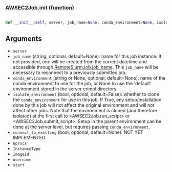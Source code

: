 ### [AWSEC2Job](AWSEC2Job.md).__init__ (function)


```py

def __init__(self, server, job_name=None, conda_environment=None, isolate_environment=False, connect_to_existing=None, nprocs=None, InstanceType=None, ImageId='ami-03d315ad33b9d49c4', username='ubuntu', start=False)

```



Arguments
-------------
* `server`
* `job_name` (string, optional, default=None): name for this job instance.
    If not provided, one will be created from the current datetime and
    accessible through [RemoteSlurmJob.job_name](RemoteSlurmJob.job_name.md).  This `job_name` will
    be necessary to reconnect to a previously submitted job.
* `conda_environment` (string or None, optional, default=None): name of
    the conda environment to use for the job, or None to use the
    'default' environment stored in the server crimpl directory.
* `isolate_environment` (bool, optional, default=False): whether to clone
    the `conda_environment` for use in this job.  If True, any setup/installation
    done by this job will not affect the original environment and
    will not affect other jobs.  Note that the environment is cloned
    (and therefore isolated) at the first call to &lt;AWSEC2Job.run_script&gt;
    or &lt;AWSEC2Job.submit_script&gt;.  Setup in the parent environment can
    be done at the server level, but requires passing `conda_environment`.
* `connect_to_existing` (bool, optional, default=None): NOT YET IMPLEMENTED
* `nprocs`
* `InstanceType`
* `ImageId`
* `username`
* `start`

